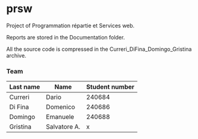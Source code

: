 # prsw
Project of Programmation répartie et Services web.

Reports are stored in the Documentation folder.

All the source code is compressed in the Curreri_DiFina_Domingo_Gristina archive.

### Team

| Last name   | Name       | Student number |
|-----------|------------|-----------|
| Curreri     | Dario  |  240684  |
| Di Fina   | Domenico      |  240686  |
| Domingo   | Emanuele   |  240688  |
| Gristina  | Salvatore A.  |   x        |
